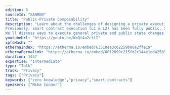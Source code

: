```yaml
---
edition: 6
sourceId: "XANRN9"
title: "Public-Private Composability"
description: "Learn about the challenges of designing a private execution layer for Ethereum.
Previously, smart contract execution (L1 & L2) has been fully public. Some apps provide basic private functionality for a single private state (e.g. privacy coins).
We'll discuss ways to execute general private and public state changes across multiple smart contracts in one transaction, within a zk-rollup. This unlocks programmable private smart contracts."
youtubeUrl: "https://youtu.be/WoQt4u2ctLI"
ipfsHash: ""
ethernaIndex: "https://etherna.io/embed/63518ea3c02259b06a2ffe19"
ethernaPermalink: "https://etherna.io/embed/8012099c215fd2c144e1ed42585a8a22b9586b1131523b09e75193b5abc8c90e"
duration: 1457
expertise: "Intermediate"
type: "Talk"
track: "Privacy"
tags: ["Privacy"]
keywords: ["zero knowledge","privacy","smart contracts"]
speakers: ["Mike Connor"]
---
```

